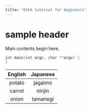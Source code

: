 ```yaml
---
title: 'Gtk4 tutorial for beginners'
---
```


# sample header

Main contents begin here.

~~~{.C .numberLines}
int main(int argc, char **argv) {
}
~~~

|English|Japanese|
|:-----:|:------:|
|potato|jagaimo|
|carrot|ninjin|
|onion|tamanegi|
